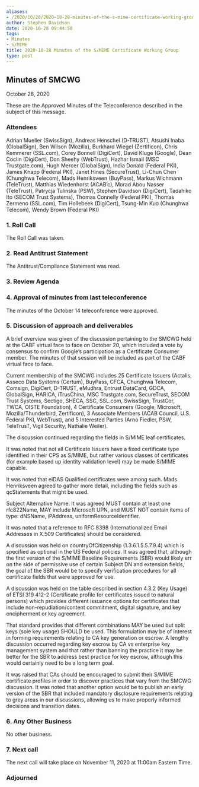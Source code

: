 ```yaml
---
aliases:
- /2020/10/28/2020-10-28-minutes-of-the-s-mime-certificate-working-group/
author: Stephen Davidson
date: 2020-10-28 09:44:50
tags:
- Minutes
- S/MIME
title: 2020-10-28 Minutes of the S/MIME Certificate Working Group
type: post
---
```


## Minutes of SMCWG

October 28, 2020

These are the Approved Minutes of the Teleconference described in the subject of this message.

### Attendees

Adrian Mueller (SwissSign), Andreas Henschel (D-TRUST), Atsushi Inaba (GlobalSign), Ben Wilson (Mozilla), Burkhard Wiegel (Zertificon), Chris Kemmerer (SSL.com), Corey Bonnell (DigiCert), David Kluge (Google), Dean Coclin (DigiCert), Don Sheehy (WebTrust), Hazhar Ismail (MSC Trustgate.com), Hugh Mercer (GlobalSign), India Donald (Federal PKI), James Knapp (Federal PKI), Janet Hines (SecureTrust), Li-Chun Chen (Chunghwa Telecom), Mads Henriksveen (BuyPass), Markus Wichmann (TeleTrust), Matthias Wiedenhorst (ACAB’c), Morad Abou Nasser (TeleTrust), Patrycja Tulinska (PSW), Stephen Davidson (DigiCert), Tadahiko Ito (SECOM Trust Systems), Thomas Connelly (Federal PKI), Thomas Zermeno (SSL.com), Tim Hollebeek (DigiCert), Tsung-Min Kuo (Chunghwa Telecom), Wendy Brown (Federal PKI)

### 1. Roll Call

The Roll Call was taken.

### 2. Read Antitrust Statement

The Antitrust/Compliance Statement was read.

### 3. Review Agenda

### 4. Approval of minutes from last teleconference

The minutes of the October 14 teleconference were approved.

### 5. Discussion of approach and deliverables

A brief overview was given of the discussion pertaining to the SMCWG held at the CABF virtual face to face on October 20, which included a vote by consensus to confirm Google’s participation as a Certificate Consumer member. The minutes of that session will be included as part of the CABF virtual face to face.

Current membership of the SMCWG includes 25 Certificate Issuers (Actalis, Asseco Data Systems (Certum), BuyPass, CFCA, Chunghwa Telecom, Comsign, DigiCert, D-TRUST, eMudhra, Entrust DataCard, GDCA, GlobalSign, HARICA, iTrusChina, MSC Trustgate.com, SecureTrust, SECOM Trust Systems, Sectigo, SHECA, SSC, SSL.com, SwissSign, TrustCor, TWCA, OISTE Foundation), 4 Certificate Consumers (Google, Microsoft, Mozilla/Thunderbird, Zertificon), 3 Associate Members (ACAB Council, U.S. Federal PKI, WebTrust), and 5 Interested Parties (Arno Fiedler, PSW, TeleTrusT, Vigil Security, Nathalie Weiler).

The discussion continued regarding the fields in S/MIME leaf certificates.

It was noted that not all Certificate Issuers have a fixed certificate type identified in their CPS as S/MIME, but rather various classes of certificates (for example based up identity validation level) may be made S/MIME capable.

It was noted that eIDAS Qualified certificates were among such. Mads Henriksveen agreed to gather more detail, including the fields such as qcStatements that might be used.

Subject Alternative Name: It was agreed MUST contain at least one rfc822Name, MAY include Microsoft UPN, and MUST NOT contain items of type: dNSName, iPAddress, uniformResourceIdentifier.

It was noted that a reference to RFC 8398 (Internationalized Email Addresses in X.509 Certificates) should be considered.

A discussion was held on countryOfCitizenship (1.3.6.1.5.5.7.9.4) which is specified as optional in the US Federal policies. It was agreed that, although the first version of the S/MIME Baseline Requirements (SBR) would likely err on the side of permissive use of certain Subject DN and extension fields, the goal of the SBR would be to specify verification procedures for all certificate fields that were approved for use.

A discussion was held on the table described in section 4.3.2 (Key Usage) of ETSI 319 412-2 (Certificate profile for certificates issued to natural persons) which provides different issuance options for certificates that include non-repudiation/content commitment, digital signature, and key encipherment or key agreement.

That standard provides that different combinations MAY be used but split keys (sole key usage) SHOULD be used. This formulation may be of interest in forming requirements relating to CA key generation or escrow. A lengthy discussion occurred regarding key escrow by CA vs enterprise key management system and that rather than banning the practice it may be better for the SBR to address best practice for key escrow, although this would certainly need to be a long term goal.

It was raised that CAs should be encouraged to submit their S/MIME certificate profiles in order to discover practices that vary from the SMCWG discussion. It was noted that another option would be to publish an early version of the SBR that included mandatory disclosure requirements relating to grey areas in our discussions, allowing us to make properly informed decisions and transition dates.

### 6. Any Other Business

No other business.

### 7. Next call

The next call will take place on November 11, 2020 at 11:00am Eastern Time.

### Adjourned